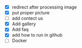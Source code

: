 - [X] redirect after processing image
- [X] put proper picture
- [ ] add contect us
- [X] Add gallery
- [X] Add faq
- [X] add how to run in github
- [ ] Docker
